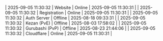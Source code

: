 | 2025-09-05 11:30:32 | Website | Online | 2025-09-05 11:30:31 |
| 2025-09-05 11:30:32 | Registration | Online | 2025-09-05 11:30:31 |
| 2025-09-05 11:30:32 | Auth Server | Offline | 2025-08-18 09:33:31 |
| 2025-09-05 11:30:32 | Kezan (PvE) | Offline | 2025-08-03 17:58:02 |
| 2025-09-05 11:30:32 | Gurubashi (PvP) | Offline | 2025-08-23 21:44:06 |
| 2025-09-05 11:30:32 | Cloudflare | Online | 2025-09-05 11:30:31 |

